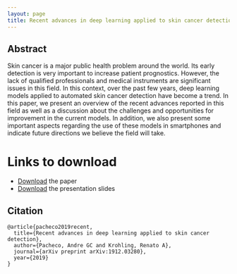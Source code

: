 ```yaml
---
layout: page
title: Recent advances in deep learning applied to skin cancer detection   
---
```


## Abstract
Skin cancer is a major public health problem around the world. Its early detection is very important to increase patient prognostics. However, the lack of qualified professionals and medical instruments are significant issues in this field. In this context, over the past few years, deep learning models applied to automated skin cancer detection have become a trend. In this paper, we present an overview of the recent advances reported in this field as well as a discussion about the challenges and opportunities for improvement in the current models. In addition, we also present some important aspects regarding the use of these models in smartphones and indicate future directions we believe the field will take.


# Links to download

- [Download](https://arxiv.org/abs/1912.03280) the paper
- [Download](assets/files/talks/neurips2019.pdf) the presentation slides


## Citation

```
@article{pacheco2019recent,
  title={Recent advances in deep learning applied to skin cancer detection},
  author={Pacheco, Andre GC and Krohling, Renato A},
  journal={arXiv preprint arXiv:1912.03280},
  year={2019}
}
```